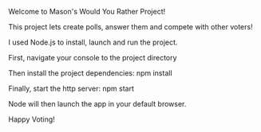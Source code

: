 Welcome to Mason's Would You Rather Project!

This project lets create polls, answer them and compete with other voters!

I used Node.js to install, launch and run the project.

First, navigate your console to the project directory

Then install the project dependencies: npm install

Finally, start the http server: npm start

Node will then launch the app in your default browser.

Happy Voting!